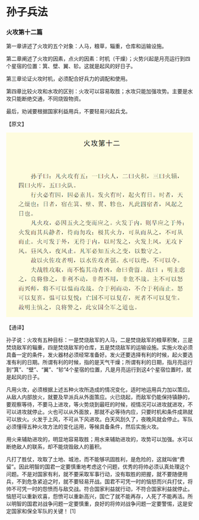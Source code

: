 # 孙子兵法

### 火攻第十二篇

第一章讲述了火攻的五个对象：人马，粮草，辎重，仓库和运输设施。

第二章阐述了火攻的因素，点火的因素：时机（干燥）；火势兴起是月亮运行到四个星宿的位置：箕、壁、翼、轸。这就是起风的好日子。

第三章论证火攻时机，必须配合好兵力的调配和使用。

第四章比较火攻和水攻的区别：火攻可以容易取胜；水攻只能加强攻势。主要是水攻只能断绝交通，不同烧毁物资。

最后，劝诫要根据国家利益用兵，不要轻易兴起兵戈。

【原文】

![image-20220617124536762](火攻第十二.assets/image-20220617124536762.png)

【通译】

孙子说：火攻有五种目标：一是焚烧敌军的人马，二是焚烧敌军的粮草积聚，三是焚烧敌军的辎重，四是焚烧敌军的仓库，五是焚烧敌军的运输设施。实施火攻必须具备一定的条件，发火器材必须经常准备好。发火还要选择有利的时候，起火要选准有利的日期。所谓有利的时候，指的是天气干燥；所谓有利的日期，指月亮运行到“箕”、“壁”、“翼”、“轸”4个星宿的位置，凡是月亮运行到这4个星宿位置时，就是起风的日子。

凡用火攻，必须根据上述五种火攻所造成的情况变化，适时地运用兵力加以策应。从敌人内部放火，就要及早派兵从外面策应。火已烧起，而敌军仍能保持镇静的，要观察等待，不要马上进攻，等火势烧到最旺的时候，视情况可以进攻就进攻，不可以进攻就停止。火也可以从外面放，那就不必等待内应，只要时机和条件成熟就可以放火。火发于上风，不可从下风进攻。白天风刮久了，夜晚风就会停止。军队必须懂得五种火攻方法的变化运用，等候具备条件，然后实施火攻。

用火来辅助进攻的，明显地容易取胜；用水来辅助进攻的，攻势可以加强。水可以断绝敌人的联系，却不能烧毁敌人的蓄积。

凡打了胜仗，攻取了土地、城池，而不能够巩固胜利，是危险的，这就叫做“费留”。因此明智的国君一定要慎重地考虑这个问题，优秀的将帅必须认真处理这个问题。不是对国家有利，就不要采取军事行动，没有取胜的把握，就不要随便用兵，不到危急紧迫之时，就不要轻易开战。国君不可凭一时的恼怒而兴兵打仗，将帅不可凭一时的怨愤而与敌交战。符合国家利益就行动，不符合国家利益就停止。恼怒可以重新欢喜，怨愤可以重新高兴，国亡了就不能再存，人死了不能再活。所以明智的国君对战争问题一定要慎重，良好的将帅对战争问题一定要警惕，这是安定国家和保全军队的关键！ [1] 